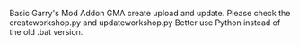 Basic Garry's Mod Addon GMA create upload and update.
Please check the createworkshop.py and updateworkshop.py
Better use Python instead of the old .bat version.
